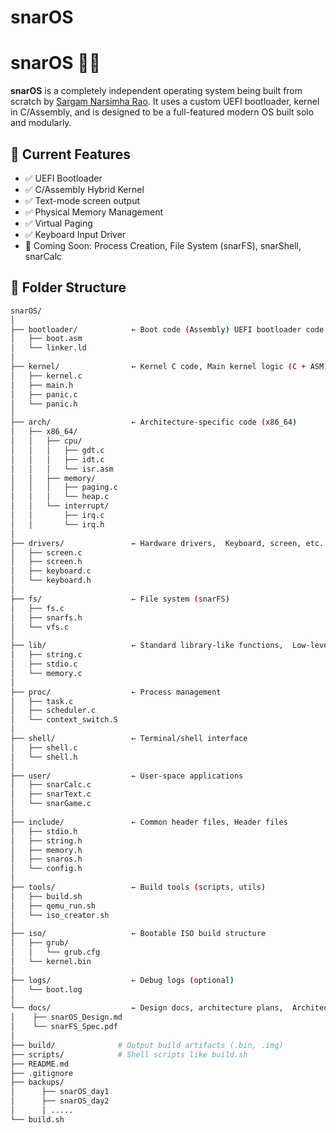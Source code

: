 # snarOS

# snarOS 🐍🧠

**snarOS** is a completely independent operating system being built from scratch by [Sargam Narsimha Rao](https://github.com/narsimhavenky05). It uses a custom UEFI bootloader, kernel in C/Assembly, and is designed to be a full-featured modern OS built solo and modularly.

## 🔧 Current Features

- ✅ UEFI Bootloader
- ✅ C/Assembly Hybrid Kernel
- ✅ Text-mode screen output
- ✅ Physical Memory Management
- ✅ Virtual Paging
- ✅ Keyboard Input Driver
- 🔄 Coming Soon: Process Creation, File System (snarFS), snarShell, snarCalc

## 📁 Folder Structure

```bash
snarOS/
│
├── bootloader/            ← Boot code (Assembly) UEFI bootloader code
│   ├── boot.asm
│   └── linker.ld
│
├── kernel/                ← Kernel C code, Main kernel logic (C + ASM)
│   ├── kernel.c
│   ├── main.h
│   ├── panic.c
│   └── panic.h
│
├── arch/                  ← Architecture-specific code (x86_64)
│   ├── x86_64/
│   │   ├── cpu/
│   │   │   ├── gdt.c
│   │   │   ├── idt.c
│   │   │   └── isr.asm
│   │   ├── memory/
│   │   │   ├── paging.c
│   │   │   └── heap.c
│   │   └── interrupt/
│   │       ├── irq.c
│   │       └── irq.h
│
├── drivers/               ← Hardware drivers,  Keyboard, screen, etc.
│   ├── screen.c
│   ├── screen.h
│   ├── keyboard.c
│   └── keyboard.h
│
├── fs/                    ← File system (snarFS)
│   ├── fs.c
│   ├── snarfs.h
│   └── vfs.c
│
├── lib/                   ← Standard library-like functions,  Low-level support functions
│   ├── string.c
│   ├── stdio.c
│   └── memory.c
│
├── proc/                  ← Process management
│   ├── task.c
│   ├── scheduler.c
│   └── context_switch.S
│
├── shell/                 ← Terminal/shell interface
│   ├── shell.c
│   └── shell.h
│
├── user/                  ← User-space applications
│   ├── snarCalc.c
│   ├── snarText.c
│   └── snarGame.c
│
├── include/               ← Common header files, Header files
│   ├── stdio.h
│   ├── string.h
│   ├── memory.h
│   ├── snaros.h
│   └── config.h
│
├── tools/                 ← Build tools (scripts, utils)
│   ├── build.sh
│   ├── qemu_run.sh
│   └── iso_creator.sh
│
├── iso/                   ← Bootable ISO build structure
│   ├── grub/
│   │   └── grub.cfg
│   └── kernel.bin
│
├── logs/                  ← Debug logs (optional)
│   └── boot.log
│
└── docs/                  ← Design docs, architecture plans,  Architecture, design decisions
│    ├── snarOS_Design.md
│    └── snarFS_Spec.pdf
│ 
├── build/              # Output build artifacts (.bin, .img)
├── scripts/            # Shell scripts like build.sh
├── README.md
├── .gitignore
├── backups/
│      ├── snarOS_day1
│      ├── snarOS_day2
│      │ .....   
└── build.sh
